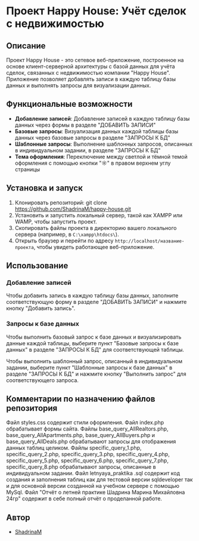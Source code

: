 # Проект Happy House: Учёт сделок с недвижимостью

## Описание

Проект Happy House - это сетевое веб-приложение, построенное на основе клиент-серверной архитектуры с базой данных для учёта сделок, связанных с недвижимостью компании "Happy House". Приложение позволяет добавлять записи в каждую таблицу базы данных и выполнять запросы для визуализации данных.

## Функциональные возможности

- **Добавление записей**: Добавление записей в каждую таблицу базы данных через формы в разделе "ДОБАВИТЬ ЗАПИСИ"
- **Базовые запросы**: Визуализация данных каждой таблицы базы данных через базовые запросы в разделе "ЗАПРОСЫ К БД"
- **Шаблонные запросы**: Выполнение шаблонных запросов, описанных в индивидуальном задании, в разделе "ЗАПРОСЫ К БД"
- **Тема оформления**: Переключение между светлой и тёмной темой оформления с помощью кнопки "☼" в правом верхнем углу страницы

## Установка и запуск

1. Клонировать репозиторий:
git clone https://github.com/ShadrinaM/happy-house.git
2. Установить и запустить локальный сервер, такой как XAMPP или WAMP, чтобы запустить проект.
3. Скопировать файлы проекта в директорию вашего локального сервера (например, в `C:\xampp\htdocs\`).
4. Открыть браузер и перейти по адресу `http://localhost/название-проекта`, чтобы увидеть работающее веб-приложение.

## Использование

### Добавление записей

Чтобы добавить запись в каждую таблицу базы данных, заполните соответствующую форму в разделе "ДОБАВИТЬ ЗАПИСИ" и нажмите кнопку "Добавить запись".

### Запросы к базе данных

Чтобы выполнить базовый запрос к базе данных и визуализировать данные каждой таблицы, выберите пункт "Базовые запросы к базе данных" в разделе "ЗАПРОСЫ К БД" для соответствующей таблицы.

Чтобы выполнить шаблонный запрос, описанный в индивидуальном задании, выберите пункт "Шаблонные запросы к базе данных" в разделе "ЗАПРОСЫ К БД" и нажмите кнопку "Выполнить запрос" для соответствующего запроса.

## Комментарии по назначению файлов репозитория

Файл styles.css содержит стили оформления. 
Файл index.php обрабатывает формы сайта. 
Файлы base_query_AllRealtors.php, base_query_AllApartments.php, base_query_AllBuyers.php и base_query_AllDeals.php обрабатывают запросы для отображения данных таблиц целиком.
Файлы specific_query_1.php, specific_query_2.php, specific_query_3.php, specific_query_4.php, specific_query_5.php, specific_query_6.php, specific_query_7.php, specific_query_8.php обрабатывают запросы, описанные в индивидуальном задании.
Файл letnyaya_praktika .sql содержит код создания и заполнения таблиц как для тестовой версии sqldeveloper так и для основной версии созданной на учебном сервере с помощью MySql.
Файл "Отчёт о летней практике Шадрина Марина Михайловна 24гр" содержит в себе полный отчёт о проделанной работе.

## Автор

- [ShadrinaM]([https://github.com/ваш-аккаунт](https://github.com/ShadrinaM))
